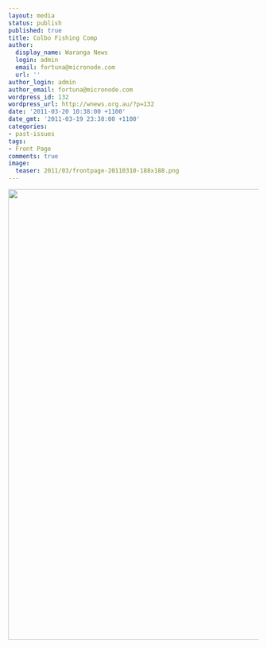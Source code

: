 ```yaml
---
layout: media
status: publish
published: true
title: Colbo Fishing Comp
author:
  display_name: Waranga News
  login: admin
  email: fortuna@micronode.com
  url: ''
author_login: admin
author_email: fortuna@micronode.com
wordpress_id: 132
wordpress_url: http://wnews.org.au/?p=132
date: '2011-03-20 10:38:00 +1100'
date_gmt: '2011-03-19 23:38:00 +1100'
categories:
- past-issues
tags:
- Front Page
comments: true
image:
  teaser: 2011/03/frontpage-20110310-188x188.png
---
```


<a href="{{ site.url }}/images/2011/03/frontpage-20110310.pdf"><img class="alignnone size-full wp-image-130" title="Front Page 10 March 2011" src="{{ site.url }}/images/2011/03/frontpage-20110310.png" alt="" width="624" height="907" /></a>
